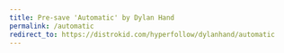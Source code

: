 ```yaml
---
title: Pre-save 'Automatic' by Dylan Hand
permalink: /automatic
redirect_to: https://distrokid.com/hyperfollow/dylanhand/automatic
---
```


